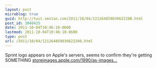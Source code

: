 ```yaml
---
layout: post
microblog: true
guid: http://twit.vmstan.com/2011/10/04/121264859030622208.html
post_id: 3040425
date: 2011-10-04T10:46:10-0600
lastmod: 2011-10-04T10:46:10-0600
type: post
url: /2011/10/04/121264859030622208.html
---
```

Sprint logo appears on Apple's servers, seems to confirm they're getting SOMETHING <a href="http://storeimages.apple.com/1990/as-images.apple.com/is/image/AppleInc/step1-us-prodselect-sprint-logo?wid=140&hei=40&fmt=png-alpha&qlt=95">storeimages.apple.com/1990/as-images…</a>
